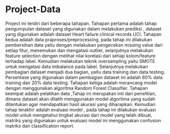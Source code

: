 # Project-Data
Project ini terdiri dari beberapa tahapan. Tahapan pertama adalah tahap pengumpulan dataset yang digunakan dalam melakukan prediksi , dataset yang digunakan adalah dataset Heart failure clinical records UCI. Tahapan kedua adalah data praproses/preprocessing, pada tahap ini dilakukan pembersihan data yaitu dengan melakukan pengecekan missing value dari setiap fitur, menemukan dan mengatasi outlier, selanjutnya melakukan feature selection dengan melihat nilai korelasi dari setiap kolom/feature terhadap label. Kemudian melakukan teknik oversampling yaitu SMOTE untuk mengatasi data imbalance pada label. Selanjutnya melakukan pembagian dataset menjadi dua bagian, yaitu data training dan data testing. Persentase yang digunakan dalam pembagian dataset ini adalah 80% data training dan 20% data testing. Tahapan ketiga adalah merancang model dengan menggunakan algoritma Random Forest Classifier. Tahapan keempat adalah pelatihan data ,Tahap ini merupakan inti dari penelitian, dimana dataset akan dilatih menggunakan model algortima yang sudah ditentukan agar mendapatkan hasil akurasi yang diharapkan. Kemudian tahap terakhir adalah evaluasi model , pada tahap ini dilakukan evaluasi model untuk mengetahui tingkat akurasi dari model yang telah dibuat, matriks yang digunakan untuk evaluasi model ini menggunakan confusion matriks dan classification report. 
